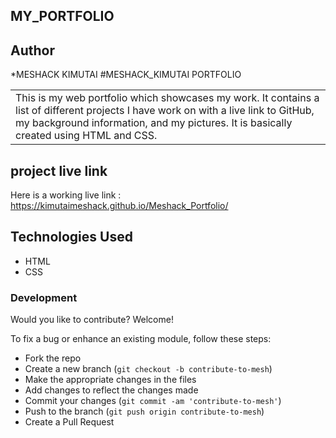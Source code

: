 ## MY_PORTFOLIO
## Author
*MESHACK KIMUTAI
#MESHACK_KIMUTAI PORTFOLIO
<table>
<tr>
<td>
  This is my web portfolio which showcases my work. It contains a list of different projects I have work on with a live link to GitHub, my background information, and my pictures. It is basically created using HTML and CSS.
</td>
</tr>
</table>


## project live link
Here is a working live link : https://kimutaimeshack.github.io/Meshack_Portfolio/

## Technologies Used
* HTML
* CSS

### Development
Would you like to contribute? Welcome!

To fix a bug or enhance an existing module, follow these steps:

- Fork the repo
- Create a new branch (`git checkout -b contribute-to-mesh`)
- Make the appropriate changes in the files
- Add changes to reflect the changes made
- Commit your changes (`git commit -am 'contribute-to-mesh'`)
- Push to the branch (`git push origin contribute-to-mesh`)
- Create a Pull Request 


